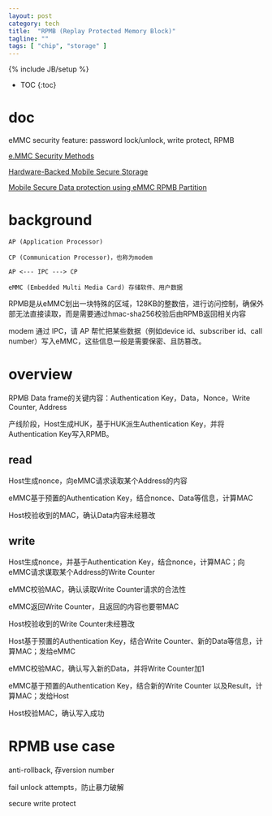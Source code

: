 ```yaml
---
layout: post
category: tech
title:  "RPMB (Replay Protected Memory Block)"
tagline: ""
tags: [ "chip", "storage" ] 
---
```

{% include JB/setup %}

* TOC
{:toc}

# doc

eMMC security feature: password lock/unlock, write protect, RPMB

[e.MMC Security Methods](https://documents.westerndigital.com/content/dam/doc-library/en_us/assets/public/western-digital/collateral/white-paper/white-paper-emmc-security.pdf)

[Hardware-Backed Mobile Secure Storage](https://www.qualcomm.com/media/documents/files/guard-your-data-with-the-qualcomm-snapdragon-mobile-platform.pdf)

[Mobile Secure Data protection using eMMC RPMB Partition](https://ieeexplore.ieee.org/document/7411305)

# background

    AP (Application Processor) 

    CP (Communication Processor)，也称为modem

    AP <--- IPC ---> CP

    eMMC (Embedded Multi Media Card) 存储软件、用户数据

RPMB是从eMMC划出一块特殊的区域，128KB的整数倍，进行访问控制，确保外部无法直接读取，而是需要通过hmac-sha256校验后由RPMB返回相关内容

modem 通过 IPC，请 AP 帮忙把某些数据（例如device id、subscriber id、call number）写入eMMC，这些信息一般是需要保密、且防篡改。


# overview

RPMB Data frame的关键内容：Authentication Key，Data，Nonce，Write Counter, Address

产线阶段，Host生成HUK，基于HUK派生Authentication Key，并将Authentication Key写入RPMB。

## read

Host生成nonce，向eMMC请求读取某个Address的内容

eMMC基于预置的Authentication Key，结合nonce、Data等信息，计算MAC

Host校验收到的MAC，确认Data内容未经篡改

## write

Host生成nonce，并基于Authentication Key，结合nonce，计算MAC；向eMMC请求谋取某个Address的Write Counter

eMMC校验MAC，确认读取Write Counter请求的合法性

eMMC返回Write Counter，且返回的内容也要带MAC

Host校验收到的Write Counter未经篡改

Host基于预置的Authentication Key，结合Write Counter、新的Data等信息，计算MAC；发给eMMC

eMMC校验MAC，确认写入新的Data，并将Write Counter加1

eMMC基于预置的Authentication Key，结合新的Write Counter 以及Result，计算MAC；发给Host

Host校验MAC，确认写入成功

# RPMB use case

anti-rollback, 存version number

fail unlock attempts，防止暴力破解

secure write protect




